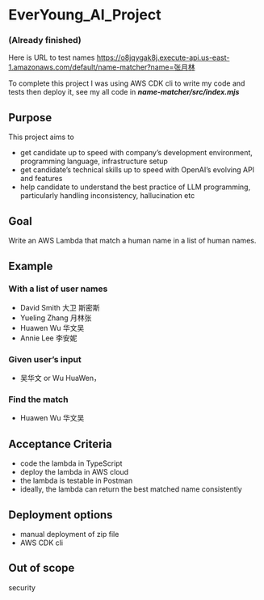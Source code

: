 # EverYoung_AI_Project


### (Already finished)

Here is URL to test names <https://o8jqygak8j.execute-api.us-east-1.amazonaws.com/default/name-matcher?name=张月林>

To complete this project I was using AWS CDK cli to write my code and tests then deploy it, see my all code in _**name-matcher/src/index.mjs**_
## Purpose
This project aims to

* get candidate up to speed with company’s development environment, programming language, infrastructure setup
* get candidate’s technical skills up to speed with OpenAI’s evolving API and features
* help candidate to understand the best practice of LLM programming, particularly handling inconsistency, hallucination etc

## Goal
Write an AWS Lambda that match a human name in a list of human names.

## Example
### With a list of user names
* David Smith 大卫 斯密斯
* Yueling Zhang 月林张
* Huawen Wu 华文吴
* Annie Lee 李安妮

### Given user’s input
* 吴华文 or Wu HuaWen，

### Find the match
* Huawen Wu 华文吴
  

## Acceptance Criteria
* code the lambda in TypeScript
* deploy the lambda in AWS cloud
* the lambda is testable in Postman
* ideally, the lambda can return the best matched name consistently

## Deployment options
* manual deployment of zip file
* AWS CDK cli

## Out of scope
security

